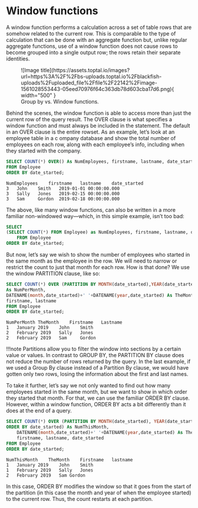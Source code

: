 # Window functions

A window function performs a calculation across a set of table rows that are somehow related to the 
current row. This is comparable to the type of calculation that can be done with an aggregate 
function but, unlike regular aggregate functions, use of a window function does not cause rows to 
become grouped into a single output row; the rows retain their separate identities. 

<figure markdown>
  ![Image title](https://assets.toptal.io/images?url=https%3A%2F%2Fbs-uploads.toptal.io%2Fblackfish-uploads%2Fuploaded_file%2Ffile%2F22142%2Fimage-1561028553443-05eed70976f64c363db78d603cba17d6.png){ width="500" }
  <figcaption>Group by vs. Window functions.</figcaption>
</figure>

Behind the scenes, the window function is able to access more than just the current row of the query result.
The OVER clause is what specifies a window function and must always be included in the statement. 
The default in an OVER clause is the entire rowset. As an example, let’s look at an employee table in a c
ompany database and show the total number of employees on each row, along with each employee’s info, 
including when they started with the company.

```sql
SELECT COUNT(*) OVER() As NumEmployees, firstname, lastname, date_started
FROM Employee
ORDER BY date_started;
```
```
NumEmployees	firstname	lastname	date_started
3	John	Smith	2019-01-01 00:00:00.000
3	Sally	Jones	2019-02-15 00:00:00.000
3	Sam	    Gordon	2019-02-18 00:00:00.000
```

The above, like many window functions, can also be written in a more familiar non-windowed way—which, 
in this simple example, isn’t too bad:

```sql
SELECT
(SELECT COUNT(*) FROM Employee) as NumEmployees, firstname, lastname, date_started
    FROM Employee
ORDER BY date_started;
```

But now, let’s say we wish to show the number of employees who started in the same month as the 
employee in the row. We will need to narrow or restrict the count to just that month for each row. 
How is that done? We use the window PARTITION clause, like so:

```sql
SELECT COUNT(*) OVER (PARTITION BY MONTH(date_started),YEAR(date_started)) 
As NumPerMonth, 
DATENAME(month,date_started)+' '+DATENAME(year,date_started) As TheMonth,
firstname, lastname
FROM Employee
ORDER BY date_started;
```

```
NumPerMonth	TheMonth	Firstname	Lastname
1	January 2019	John	Smith
2	February 2019	Sally	Jones
2	February 2019	Sam	    Gordon
```

!!!note 
    Partitions allow you to filter the window into sections by a certain value or values. In contrast to
    GROUP BY, the PARTITION BY clause does not reduce the number of rows returned by the query. In the last
    example, if we used a Group By clause instead of a Partition By clause, we would have gotten only two rows,
    losing the information about the first and last names.

To take it further, let’s say we not only wanted to find out how many employees started in the 
same month, but we want to show in which order they started that month. For that, we can use the 
familiar ORDER BY clause. However, within a window function, ORDER BY acts a bit differently than 
it does at the end of a query.

```sql
SELECT COUNT(*) OVER (PARTITION BY MONTH(date_started), YEAR(date_started) 
ORDER BY date_started) As NumThisMonth,
    DATENAME(month,date_started)+' '+DATENAME(year,date_started) As TheMonth,
    firstname, lastname, date_started
FROM Employee
ORDER BY date_started;
```
```
NumThisMonth	TheMonth	Firstname	lastname
1	January 2019	John	Smith
1	February 2019	Sally	Jones
2	February 2019	Sam	Gordon
```

In this case, ORDER BY modifies the window so that it goes from the start of the partition 
(in this case the month and year of when the employee started) to the current row. Thus, the count 
restarts at each partition.
